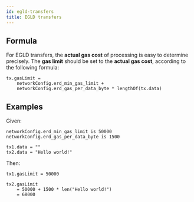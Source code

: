 ```yaml
---
id: egld-transfers
title: EGLD transfers
---
```


## Formula

For EGLD transfers, the **actual gas cost** of processing is easy to determine precisely. The **gas limit** should be set to the **actual gas cost**, according to the following formula:

```
tx.gasLimit = 
    networkConfig.erd_min_gas_limit + 
    networkConfig.erd_gas_per_data_byte * lengthOf(tx.data)
```

## Examples

Given:

```
networkConfig.erd_min_gas_limit is 50000
networkConfig.erd_gas_per_data_byte is 1500

tx1.data = ""
tx2.data = "Hello world!"
```

Then:

```
tx1.gasLimit = 50000

tx2.gasLimit 
    = 50000 + 1500 * len("Hello world!") 
    = 68000
```
